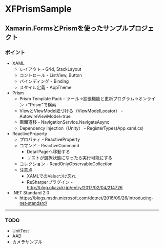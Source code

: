 # XFPrismSample
## Xamarin.FormsとPrismを使ったサンプルプロジェクト
### ポイント
- XAML
    - レイアウト - Grid, StackLayout
    - コントロール - ListView, Button
    - バインディング - Binding
    - スタイル定義 - AppTheme
- Prism
    - Prism Template Pack - ツール→拡張機能と更新プログラム→オンライン→"Prism"で検索
    - ViewとViewModel紐づける（ViewModelLocator） - AutowireViewModel=true
    - 画面遷移 - NavigationService.NavigateAsync
    - Dependency Injection（Unity） - RegisterTypes(App.xaml.cs)
- ReactiveProperty
    - プロパティ - ReactiveProperty
    - コマンド - ReactiveCommand
        - DetailPageへ移動する
        - リストが選択状態になったら実行可能にする
    - コレクション - ReadOnlyObservableCollection
    - 注意点
        - XAMLでのValueつけ忘れ
        - ReSharperプラグイン - http://blog.okazuki.jp/entry/2017/02/04/214726
- .NET Standard 2.0
    - https://blogs.msdn.microsoft.com/dotnet/2016/09/26/introducing-net-standard/
---
### TODO
- UnitTest
- AAD
- カメラサンプル
